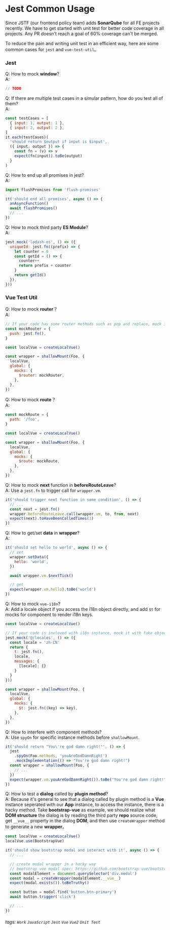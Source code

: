 # Jest Common Usage

Since JSTF (our frontend policy team) adds **SonarQube** for all FE projects recently. We have to get started with unit test for better code coverage in all projects. Any PR doesn't reach a goal of 60% coverage can't be merged.<br/>

To reduce the pain and writing unit test in an efficient way, here are some common cases for `jest` and `vue-test-util`。

### Jest

Q: How to mock **window**?<br/>
A:

```javascript
// TODO
```

Q: If there are multiple test cases in a simular pattern, how do you test all of them?<br/>
A:

```javascript
const testCases = [
  { input: 1, output: 1 },
  { input: 2, output: 2 },
]
it.each(testCases)(
  'should return $output if input is $input',
  ({ input, output }) => {
    const fn = (v) => v
    expect(fn(input)).toBe(output)
  }
)
```

Q: How to end up all promises in jest?<br/>
A:

```javascript
import flushPromises from 'flush-promises'

it('should end all promises', async () => {
  anAsyncFunction()
  await flushPromises()
  // ...
})
```

Q: How to mock third party **ES Module**?<br/>
A:

```javascript
jest.mock('lodash-es', () => ({
  uniqueId: jest.fn((prefix) => {
    let counter = 0
    const getId = () => {
      counter++
      return prefix + counter
    }
    return getId()
  }),
}))
```

### Vue Test Util

Q: How to mock **router**？<br/>
A:

```javascript
// If your code has some router methods such as pop and replace, mock it with jest.fn is fine.
const mockRouter = {
  push: jest.fn(),
}

const localVue = createLocalVue()

const wrapper = shallowMount(Foo, {
  localVue,
  global: {
    mocks: {
      $router: mockRouter,
    },
  },
})
```

Q: How to mock **route**？<br/>
A:

```javascript
const mockRoute = {
  path: '/foo',
}

const localVue = createLocalVue()

const wrapper = shallowMount(Foo, {
  localVue,
  global: {
    mocks: {
      $route: mockRoute,
    },
  },
})
```

Q: How to mock **next** function in **beforeRouteLeave**?<br/>
A: Use a `jest.fn` to trigger call for `wrapper.vm`.

```javascript
it('should trigger next function in some condition', () => {
  // ...
  const next = jest.fn()
  wrapper.beforeRouteLeave.call(wrapper.vm, to, from, next)
  expect(next).toHaveBeenCalledTimes(1)
})
```

Q: How to get/set **data** in **wrapper**?<br/>
A:

```javascript
it('should set hello to world', async () => {
  // set
  wrapper.setData({
    hello: 'world',
  })

  await wrapper.vm.$nextTick()

  // get
  expect(wrapper.vm.hello).toBe('world')
})
```

Q: How to mock `vue-i18n`?<br/>
A: Add a locale object if you access the i18n object directly, and add `$t` for mocks for component to render i18n keys.

```javascript
const localVue = createLocalVue()

// If your code is invloved with i18n instance, mock it with fake object
jest.mock('@/locales', () => ({
  const locale = 'zh-CN'
  return {
    t: jest.fn(),
    locale,
    messages: {
      [locale]: {}
    }
  }
}))

const wrapper = shallowMount(Foo, {
  localVue,
  global: {
    mocks: {
      $t: jest.fn((key) => key),
    },
  },
})
```

Q: How to interfere with component methods?<br/>
A: Use `spyOn` for specific instance methods before `shallowMount`.

```javascript
it('should return "You\'re god damn right!"', () => {
  jest
    .spyOn(Foo.methods, 'youAreGodDamnRight')
    .mockImplementation(() => "You're god damn right!")
  const wrapper = shallowMount(Foo, {
    // ...
  })
  expect(wrapper.vm.youAreGodDamnRight()).toBe("You're god damn right!")
})
```

Q: How to test a **dialog** called by **plugin method**?<br/>
A: Because it's general to see that a dialog called by plugin method is a **Vue** instance seperated with our **App** instance, to access the instance, there is a hacky method. Take **bootstrap-vue** as example, we should realize what **DOM structure** the dialog is by reading the third party **repo** source code, get `__vue__` property in the dialog **DOM**, and then use `createWrapper` method to generate a new **wrapper**。

```javascript
const localVue = createLocalVue()
localVue.use(BootstrapVue)

it('should show bootstrap modal and interact with it', async () => {
  // ...

  // create modal wrapper in a hacky way
  // bootstrap vue modal spec: https://github.com/bootstrap-vue/bootstrap-vue/blob/dev/src/components/modal/modal.spec.js
  const modalElement = document.querySelector('div.modal')
  const modal = createWrapper(modalElement.__vue__)
  expect(modal.exists()).toBeTruthy()

  const button = modal.find('button.btn-primary')
  await button.trigger('click')

  // ...
})
```

###### tags: `Work` `JavaScript` `Jest` `Vue` `Vue2` `Unit Test`
